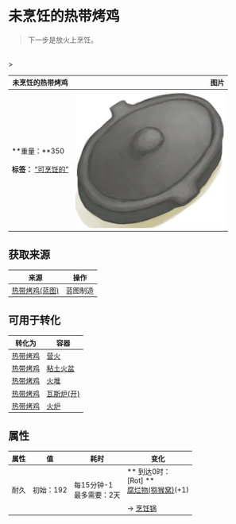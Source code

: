 # 未烹饪的热带烤鸡  
> 下一步是放火上烹饪。  
<br>  
>   
  
  未烹饪的热带烤鸡  |   图片   
 ----  |  ----:   
 **重量：**350<br><br>**标签：**	[“可烹饪的”](tag_Cookable.md)  |  <img decoding="async" src="Sprite/CookingPotClosed.png" href="a.md" style="max-width:300px;max-height:300px;">   
  
## 获取来源  
来源  |  操作  
----  |  ----  
[热带烤鸡(蓝图)](Bp_IslandChicken.md)  |  蓝图制造  
## 可用于转化  
转化为  |  容器  
----  |  ----  
[热带烤鸡](IslandChicken.md)  |  [营火](Campfire.md)  
[热带烤鸡](IslandChicken.md)  |  [粘土火盆](ClayFirePit.md)  
[热带烤鸡](IslandChicken.md)  |  [火堆](Fire.md)  
[热带烤鸡](IslandChicken.md)  |  [瓦斯炉(开)](GasCookerOn.md)  
[热带烤鸡](IslandChicken.md)  |  [火炉](Stove.md)  
## 属性   
属性  |  值  |  耗时  |  变化  
----  |  ----  |  ----  |  ----  
耐久  |  初始：192  |  每15分钟-1<br>最多需要：2天  |  ** 到达0时： **<br>** [Rot] **<br>  [腐烂物(猕猴窝)](RottenRemains.md)(+1)<br><br>→ [烹饪锅](CookingPot.md)  


<script>document.title="未烹饪的热带烤鸡 - 卡牌生存百科 Card Survival Wiki";</script>